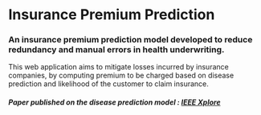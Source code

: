 # Insurance Premium Prediction
### An insurance premium prediction model developed to reduce redundancy and manual errors in health underwriting.
This web application aims to mitigate losses incurred by insurance companies, by computing premium to be charged based on disease prediction and likelihood of the customer to claim insurance. 

##### Paper published on the disease prediction model : [IEEE Xplore](https://ieeexplore.ieee.org/document/9616835)
